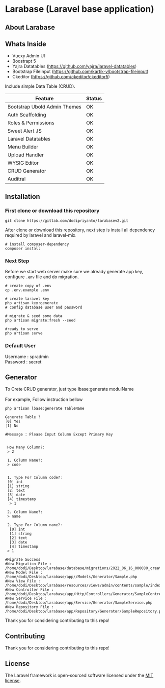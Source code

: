 # Larabase (Laravel base application)



## About Larabase

## Whats Inside
- Vuexy Admin UI
- Boostrapt 5
- Yajra Datatables (https://github.com/yajra/laravel-datatables)
- Bootstrap Fileinput (https://github.com/kartik-v/bootstrap-fileinput)
- Ckeditor (https://github.com/ckeditor/ckeditor5)

Include simple Data Table (CRUD).

| Feature | Status |
| --- | --- |
| Bootstrap Ubold Admin Themes | OK |
| Auth Scaffolding | OK |
| Roles & Permissions | OK |
| Sweet Alert JS | OK |
| Laravel Datatables | OK |
| Menu Builder | OK |
| Upload Handler | OK |
| WYSIG Editor | OK |
| CRUD Generator | OK |
| Auditral | OK


## Installation
### First clone or download this repository
```shell
git clone https://gitlab.com/dodipriyanto/larabasev2.git
```

After clone or download this repository, next step is install all dependency required by laravel and laravel-mix.

```shell
# install composer-dependency
composer install
```

### Next Step
Before we start web server make sure we already generate app key, configure `.env` file and do migration.

```shell
# create copy of .env
cp .env.example .env

# create laravel key
php artisan key:generate
# config database user and password

# migrate & seed some data
php artisan migrate:fresh --seed

#ready to serve
php artisan serve
```

### Default User
Username : spradmin <br>
Password  : secret



## Generator
To Crete CRUD generator, just type lbase:generate modulName <br>
<br>
For example, Follow instruction bellow

```shell
php artisan lbase:generate TableName

Generate Table ?
[0] Yes
[1] No

#Message : Please Input Column Except Primary Key


 How Many Column?:
 > 2

 1. Column Name?:
 > code


 1. Type For Column code?:
 [0] int
 [1] string
 [2] text
 [3] date
 [4] timestamp
  > 1

 2. Column Name?:
 > name

 2. Type For Column name?:
  [0] int
  [1] string
  [2] text
  [3] date
  [4] timestamp
 > 1

#Migrate Success
#New Migration File : /home/dodi/Desktop/larabase/database/migrations/2022_06_16_000000_create_samples_table.php
#New Model File : /home/dodi/Desktop/larabase/app//Models/Generator/Sample.php
#New View File : /home/dodi/Desktop/larabase/resources/views/admin/contents/sample/index.blade.php
#New Controller File : /home/dodi/Desktop/larabase/app/Http/Controllers/Generator/SampleController.php
#New Service File : /home/dodi/Desktop/larabase/app/Service/Generator/SampleService.php
#New Repository File : /home/dodi/Desktop/larabase/app/Repository/Generator/SampleRepository.php

```
Thank you for considering contributing to this repo!

## Contributing
Thank you for considering contributing to this repo!



## License
The Laravel framework is open-sourced software licensed under the [MIT license](https://opensource.org/licenses/MIT).



